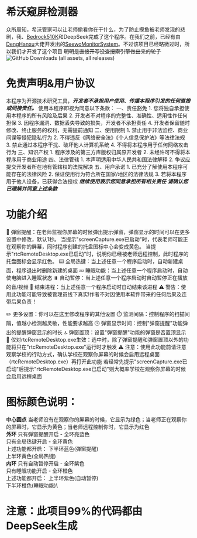 # 希沃窥屏检测器
众所周知，希沃管家可以让老师偷看你在干什么，为了防止摸鱼被老师发现的悲剧，我、[Bedrock510K](https://github.com/Bedrock510K)和DeepSeek完成了这个程序。在我们之前，已经有由[DengHanxu](https://github.com/DengHanxu)大佬开发出的[SeewoMonitorSystem](https://github.com/DengHanxu/SeewoMonitorSystem)。不过该项目已经略微过时，所以我们才开发了这个项目   ~~明明是直接开写没查搜索引擎做出来的轮子~~\
![GitHub Downloads (all assets, all releases)](https://img.shields.io/github/downloads/cmd-png/SeewoScreenPeepingDetector/total)
# 免责声明&用户协议
本程序为开源技术研究工具，***开发者不承担用户使用、传播本程序引发的任何直接或间接责任。***
使用本程序即视为同意以下条款：
一、责任豁免
    1. 您将独自承担使用本程序的所有风险及后果
    2. 开发者不对程序的完整性、准确性、适用性作任何担保
    3. 因程序漏洞、数据丢失导致的损失，开发者不承担责任
    4. 开发者保留随时修改、终止服务的权利，无需提前通知
二、使用限制
    1. 禁止用于非法监控、商业间谍等侵犯隐私行为
    2. 不得违反《网络安全法》《个人信息保护法》等法律法规
    3. 禁止通过本程序干扰、破坏他人计算机系统
    4. 不得将本程序用于任何网络攻击行为
三、知识产权
    1. 程序涉及的第三方库版权归属原开发者
    2. 未经许可不得将本程序用于商业用途
四、法律管辖
    1. 本声明适用中华人民共和国法律解释
    2. 争议应提交开发者所在地有管辖权的法院解决
五、用户承诺
    1. 已充分了解使用本程序可能存在的法律风险
    2. 保证使用行为符合所在国家/地区的法律法规
    3. 若将本程序用于他人设备，已获得合法授权
***继续使用表示您同意承担所有相关责任***
***请确认您已理解并同意上述条款***
# 功能介绍
📢 弹窗提醒：在老师监视你屏幕的时候弹出提示弹窗，弹窗显示的时间可以在更多设置中修改，默认1秒。
当提示"screenCapture.exe已启动"时，代表老师可能正在观察你的屏幕，同时程序创建的托盘图标中心会变成黄色。
当提示"rtcRemoteDesktop.exe已启动"时，说明你已经被老师远程控制，此时程序的托盘图标会显示红色。
⌨️ 全局热键：当上述任意一个程序启动时，自动新建桌面，程序退出时删除新建的桌面
💤 睡眠功能：当上述任意一个程序启动时，自动使电脑进入睡眠状态
⏸️ 自动暂停：当上述任意一个程序启动时自动暂停正在播放的音/视频
🔴 结束进程：当上述任意一个程序启动时自动结束该进程
⚠️ 警告：使用此功能可能导致被管理员线下真实!作者不对因使用本软件带来的任何后果及连带后果负责！

✏️ 更多设置：你可以在这里修改程序的其他设置
⏱️ 监测间隔：控制程序的扫描间隔，值越小检测越灵敏，性能要求越高
🕒 弹窗显示时间：控制"弹窗提醒"功能弹出的提醒弹窗显示的时长
🔝 弹窗置顶：设置"弹窗提醒"功能的弹窗是否置顶显示
🎯 仅对rtcRemoteDesktop.exe生效：选中时，除了弹窗提醒和弹窗置顶以外的功能将只在"rtcRemoteDesktop.exe"运行时才触发
⚠️ 注意：使用此功能前请注意观察学校的行动方式，确认学校在观察你屏幕的时候会启用远程桌面（rtcRemoteDesktop.exe）再打开此功能
若经常先提示"screenCapture.exe已启动"后提示"rtcRemoteDesktop.exe已启动"则大概率学校在观察你屏幕的时候会启用远程桌面

# 图标颜色说明：
**中心圆点**
当老师没有在观察你的屏幕的时候，它显示为绿色；当老师正在观察你的屏幕时，它显示为黄色；当老师远程控制你时，它显示为红色\
**外环**
        只有弹窗提醒开启 - 全环亮蓝色\
        只有全局热键开启 - 全环黄色\
        上述功能都开启：
        下半环蓝色(弹窗提醒)\
        上半环黄色(全局热键)\
**内环**
        只有自动暂停开启 - 全环紫色\
        只有睡眠功能开启 - 全环橙色\
        上述功能都开启：
        上半环紫色(自动暂停)\
        下半环橙色(睡眠功能)\
# 注意：此项目99%的代码都由DeepSeek生成
